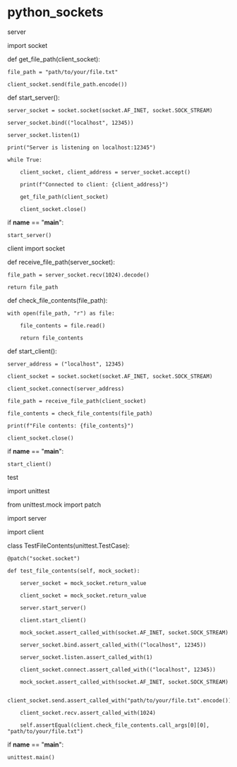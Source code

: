 # python_sockets


server

import socket

def get_file_path(client_socket):

    file_path = "path/to/your/file.txt"

    client_socket.send(file_path.encode())

def start_server():

    server_socket = socket.socket(socket.AF_INET, socket.SOCK_STREAM)

    server_socket.bind(("localhost", 12345))

    server_socket.listen(1)

    print("Server is listening on localhost:12345")

    while True:

        client_socket, client_address = server_socket.accept()

        print(f"Connected to client: {client_address}")

        get_file_path(client_socket)

        client_socket.close()

if __name__ == "__main__":

    start_server()


client
import socket

def receive_file_path(server_socket):

    file_path = server_socket.recv(1024).decode()

    return file_path

def check_file_contents(file_path):

    with open(file_path, "r") as file:

        file_contents = file.read()

        return file_contents

def start_client():

    server_address = ("localhost", 12345)

    client_socket = socket.socket(socket.AF_INET, socket.SOCK_STREAM)

    client_socket.connect(server_address)

    file_path = receive_file_path(client_socket)

    file_contents = check_file_contents(file_path)

    print(f"File contents: {file_contents}")

    client_socket.close()

if __name__ == "__main__":

    start_client()




test

import unittest

from unittest.mock import patch

import server

import client

class TestFileContents(unittest.TestCase):

    @patch("socket.socket")

    def test_file_contents(self, mock_socket):

        server_socket = mock_socket.return_value

        client_socket = mock_socket.return_value

        server.start_server()

        client.start_client()

        mock_socket.assert_called_with(socket.AF_INET, socket.SOCK_STREAM)

        server_socket.bind.assert_called_with(("localhost", 12345))

        server_socket.listen.assert_called_with(1)

        client_socket.connect.assert_called_with(("localhost", 12345))

        mock_socket.assert_called_with(socket.AF_INET, socket.SOCK_STREAM)

        client_socket.send.assert_called_with("path/to/your/file.txt".encode())

        client_socket.recv.assert_called_with(1024)

        self.assertEqual(client.check_file_contents.call_args[0][0], "path/to/your/file.txt")

if __name__ == "__main__":

    unittest.main()


